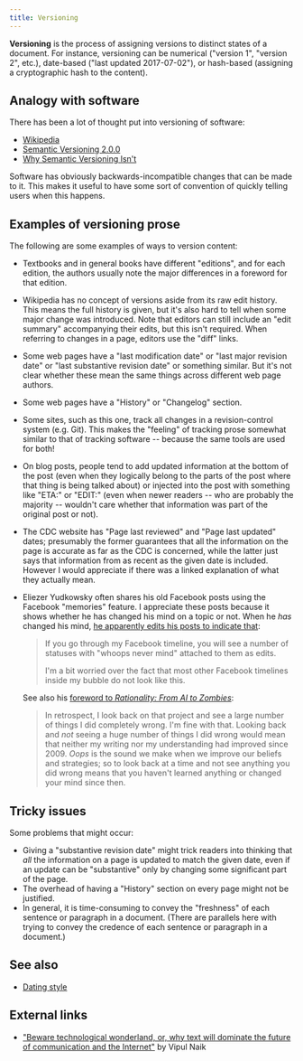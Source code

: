 ```yaml
---
title: Versioning
---
```


**Versioning** is the process of assigning versions to distinct states of a
document. For instance, versioning can be numerical ("version 1", "version 2",
etc.), date-based ("last updated 2017-07-02"), or hash-based (assigning a
cryptographic hash to the content).

## Analogy with software

There has been a lot of thought put into versioning of software:

* [Wikipedia](https://en.wikipedia.org/wiki/Software_versioning)
* [Semantic Versioning 2.0.0](http://semver.org/)
* [Why Semantic Versioning Isn't](https://gist.github.com/jashkenas/cbd2b088e20279ae2c8e)

Software has obviously backwards-incompatible changes that can be made to it.
This makes it useful to have some sort of convention of quickly telling users
when this happens.

## Examples of versioning prose

The following are some examples of ways to version content:

*   Textbooks and in general books have different "editions", and for each
    edition, the authors usually note the major differences in a foreword for
    that edition.

*   Wikipedia has no concept of versions aside from its raw edit history. This
    means the full history is given, but it's also hard to tell when some major
    change was introduced. Note that editors can still include an "edit
    summary" accompanying their edits, but this isn't required. When referring
    to changes in a page, editors use the "diff" links.

*   Some web pages have a "last modification date" or "last major revision
    date" or "last substantive revision date" or something similar. But it's
    not clear whether these mean the same things across different web page
    authors.

*   Some web pages have a "History" or "Changelog" section.

*   Some sites, such as this one, track all changes in a revision-control
    system (e.g. Git). This makes the "feeling" of tracking prose somewhat
    similar to that of tracking software -- because the same tools are used for
    both!

*   On blog posts, people tend to add updated information at the bottom of the
    post (even when they logically belong to the parts of the post where that
    thing is being talked about) or injected into the post with something like
    "ETA:" or "EDIT:" (even when newer readers -- who are probably the majority
    -- wouldn't care whether that information was part of the original post or
    not).

*   The CDC website has "Page last reviewed" and "Page last updated" dates;
    presumably the former guarantees that all the information on the page is
    accurate as far as the CDC is concerned, while the latter just says that
    information from as recent as the given date is included. However I would
    appreciate if there was a linked explanation of what they actually mean.

*   Eliezer Yudkowsky often shares his old Facebook posts using the Facebook
    "memories" feature. I appreciate these posts because it shows whether he
    has changed his mind on a topic or not. When he *has* changed his mind, [he
    apparently edits his posts to indicate
    that](https://www.facebook.com/yudkowsky/posts/10155159989569228):

    > If you go through my Facebook timeline, you will see a number of statuses
    > with "whoops never mind" attached to them as edits.
    >
    > I'm a bit worried over the fact that most other Facebook timelines inside my
    > bubble do not look like this.

    See also his [foreword to *Rationality: From AI to
    Zombies*](https://www.readthesequences.com/):

    > In retrospect, I look back on that project and see a large number of
    > things I did completely wrong. I'm fine with that. Looking back and *not*
    > seeing a huge number of things I did wrong would mean that neither my
    > writing nor my understanding had improved since 2009. *Oops* is the sound
    > we make when we improve our beliefs and strategies; so to look back at a
    > time and not see anything you did wrong means that you haven't learned
    > anything or changed your mind since then.

## Tricky issues

Some problems that might occur:

* Giving a "substantive revision date" might trick readers into thinking that
  *all* the information on a page is updated to match the given date, even if
  an update can be "substantive" only by changing some significant part of
  the page.
* The overhead of having a "History" section on every page might not be
  justified.
* In general, it is time-consuming to convey the "freshness" of each sentence
  or paragraph in a document.
  (There are parallels here with trying to convey the credence of each
  sentence or paragraph in a document.)

## See also

  * [Dating style]()

## External links

  * ["Beware technological wonderland, or, why text will dominate the future of communication and the Internet"](http://lesswrong.com/lw/k25/beware_technological_wonderland_or_why_text_will/) by Vipul Naik
